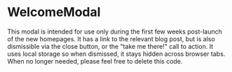 # WelcomeModal

This modal is intended for use only during the first few weeks post-launch of the new homepages. It has a link to the relevant blog post, but is also dismissible via the close button, or the "take me there!" call to action. It uses local storage so when dismissed, it stays hidden across browser tabs. When no longer needed, please feel free to delete this code.
